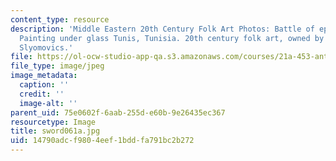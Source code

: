 ```yaml
---
content_type: resource
description: 'Middle Eastern 20th Century Folk Art Photos: Battle of epic heroes.
  Painting under glass Tunis, Tunisia. 20th century folk art, owned by Prof. Susan
  Slyomovics.'
file: https://ol-ocw-studio-app-qa.s3.amazonaws.com/courses/21a-453-anthropology-of-the-middle-east-spring-2004/14790adcf9804eef1bddfa791bc2b272_sword061a.jpg
file_type: image/jpeg
image_metadata:
  caption: ''
  credit: ''
  image-alt: ''
parent_uid: 75e0602f-6aab-255d-e60b-9e26435ec367
resourcetype: Image
title: sword061a.jpg
uid: 14790adc-f980-4eef-1bdd-fa791bc2b272
---
```


